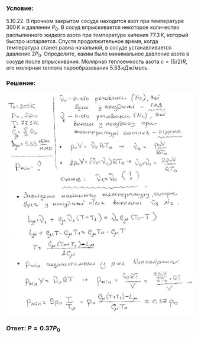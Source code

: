 ###  Условие:

$5.10.22.$ В прочном закрытом сосуде находится азот при температуре $300 \,K$ и давлении $P_0$. В сосуд впрыскивается некоторое количество распыленного жидкого азота при температуре кипения $77.3 \,K$, который быстро испаряется. Спустя продолжительное время, когда температура станет равна начальной, в сосуде устанавливается давление $2P_0$. Определите, каким было минимальное давление азота в сосуде после впрыскивания. Молярная теплоемкость азота $c = (5/2)R$, его молярная теплота парообразования $5.53 \,кДж/моль$.

###  Решение:

![|535x640, 67%](../../img/5.10.22/1.jpg)

###  Ответ: $P = 0.37 P_0$